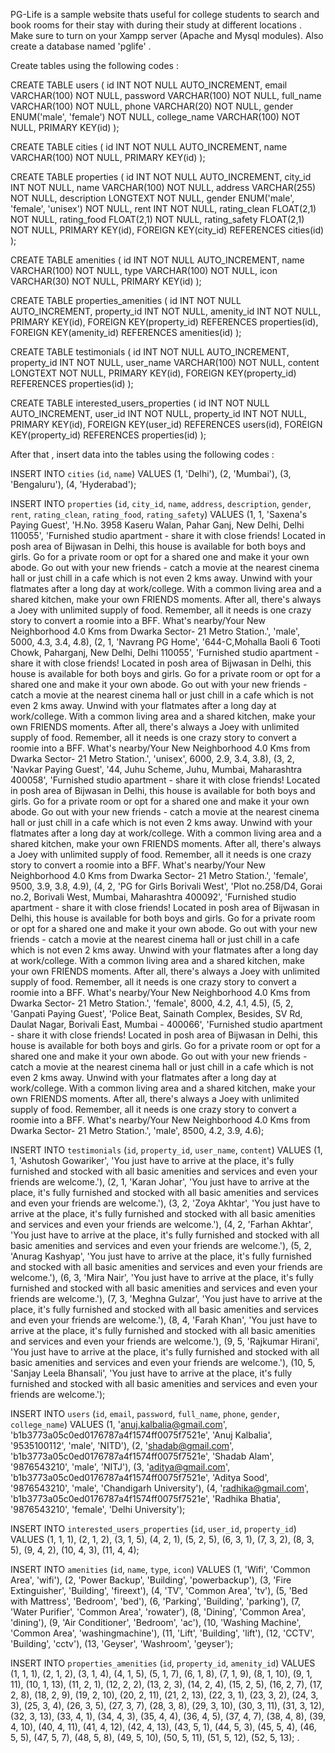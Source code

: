  PG-Life is a sample website thats useful for college students to search and book rooms for their stay with during their study at different locations .
 Make sure to turn on your Xampp server (Apache and Mysql modules).
 Also create a database named 'pglife' .
 
 Create tables using the following codes :
 
 CREATE TABLE users (
  id INT NOT NULL AUTO_INCREMENT,
  email VARCHAR(100) NOT NULL,
  password VARCHAR(100) NOT NULL,
  full_name VARCHAR(100) NOT NULL,
  phone VARCHAR(20) NOT NULL,
  gender ENUM('male', 'female') NOT NULL,
  college_name VARCHAR(100) NOT NULL,
  PRIMARY KEY(id)
);

CREATE TABLE cities (
  id INT NOT NULL AUTO_INCREMENT,
  name VARCHAR(100) NOT NULL,
  PRIMARY KEY(id)
);

CREATE TABLE properties (
  id INT NOT NULL AUTO_INCREMENT,
  city_id INT NOT NULL,
  name VARCHAR(100) NOT NULL,
  address VARCHAR(255) NOT NULL,
  description LONGTEXT NOT NULL,
  gender ENUM('male', 'female', 'unisex') NOT NULL,
  rent INT NOT NULL,
  rating_clean FLOAT(2,1) NOT NULL,
  rating_food FLOAT(2,1) NOT NULL,
  rating_safety FLOAT(2,1) NOT NULL,
  PRIMARY KEY(id),
  FOREIGN KEY(city_id) REFERENCES cities(id)
);

CREATE TABLE amenities (
  id INT NOT NULL AUTO_INCREMENT,
  name VARCHAR(100) NOT NULL,
  type VARCHAR(100) NOT NULL,
  icon VARCHAR(30) NOT NULL,
  PRIMARY KEY(id)
);

CREATE TABLE properties_amenities (
  id INT NOT NULL AUTO_INCREMENT,
  property_id INT NOT NULL,
  amenity_id INT NOT NULL,
  PRIMARY KEY(id),
  FOREIGN KEY(property_id) REFERENCES properties(id),
  FOREIGN KEY(amenity_id) REFERENCES amenities(id)
);

CREATE TABLE testimonials (
  id INT NOT NULL AUTO_INCREMENT,
  property_id INT NOT NULL,
  user_name VARCHAR(100) NOT NULL,
  content LONGTEXT NOT NULL,
  PRIMARY KEY(id),
  FOREIGN KEY(property_id) REFERENCES properties(id)
);

CREATE TABLE interested_users_properties (
  id INT NOT NULL AUTO_INCREMENT,
  user_id INT NOT NULL,
  property_id INT NOT NULL,
  PRIMARY KEY(id),
  FOREIGN KEY(user_id) REFERENCES users(id),
  FOREIGN KEY(property_id) REFERENCES properties(id)
);

After that , insert data into the tables using the following codes :

INSERT INTO 
  `cities` 
    (`id`, `name`) 
  VALUES
    (1, 'Delhi'),
    (2, 'Mumbai'),
    (3, 'Bengaluru'),
    (4, 'Hyderabad');

INSERT INTO 
  `properties` 
    (`id`, `city_id`, `name`, `address`, `description`, `gender`, `rent`, `rating_clean`, `rating_food`, `rating_safety`) 
  VALUES
    (1, 1, 'Saxena\'s Paying Guest', 'H.No. 3958 Kaseru Walan, Pahar Ganj, New Delhi, Delhi 110055', 'Furnished studio apartment - share it with close friends! Located in posh area of Bijwasan in Delhi, this house is available for both boys and girls. Go for a private room or opt for a shared one and make it your own abode. Go out with your new friends - catch a movie at the nearest cinema hall or just chill in a cafe which is not even 2 kms away. Unwind with your flatmates after a long day at work/college. With a common living area and a shared kitchen, make your own FRIENDS moments. After all, there\'s always a Joey with unlimited supply of food. Remember, all it needs is one crazy story to convert a roomie into a BFF. What\'s nearby/Your New Neighborhood 4.0 Kms from Dwarka Sector- 21 Metro Station.', 'male', 5000, 4.3, 3.4, 4.8),
    (2, 1, 'Navrang PG Home', '644-C,Mohalla Baoli 6 Tooti Chowk, Paharganj, New Delhi, Delhi 110055', 'Furnished studio apartment - share it with close friends! Located in posh area of Bijwasan in Delhi, this house is available for both boys and girls. Go for a private room or opt for a shared one and make it your own abode. Go out with your new friends - catch a movie at the nearest cinema hall or just chill in a cafe which is not even 2 kms away. Unwind with your flatmates after a long day at work/college. With a common living area and a shared kitchen, make your own FRIENDS moments. After all, there\'s always a Joey with unlimited supply of food. Remember, all it needs is one crazy story to convert a roomie into a BFF. What\'s nearby/Your New Neighborhood 4.0 Kms from Dwarka Sector- 21 Metro Station.', 'unisex', 6000, 2.9, 3.4, 3.8),
    (3, 2, 'Navkar Paying Guest', '44, Juhu Scheme, Juhu, Mumbai, Maharashtra 400058', 'Furnished studio apartment - share it with close friends! Located in posh area of Bijwasan in Delhi, this house is available for both boys and girls. Go for a private room or opt for a shared one and make it your own abode. Go out with your new friends - catch a movie at the nearest cinema hall or just chill in a cafe which is not even 2 kms away. Unwind with your flatmates after a long day at work/college. With a common living area and a shared kitchen, make your own FRIENDS moments. After all, there\'s always a Joey with unlimited supply of food. Remember, all it needs is one crazy story to convert a roomie into a BFF. What\'s nearby/Your New Neighborhood 4.0 Kms from Dwarka Sector- 21 Metro Station.', 'female', 9500, 3.9, 3.8, 4.9),
    (4, 2, 'PG for Girls Borivali West', 'Plot no.258/D4, Gorai no.2, Borivali West, Mumbai, Maharashtra 400092', 'Furnished studio apartment - share it with close friends! Located in posh area of Bijwasan in Delhi, this house is available for both boys and girls. Go for a private room or opt for a shared one and make it your own abode. Go out with your new friends - catch a movie at the nearest cinema hall or just chill in a cafe which is not even 2 kms away. Unwind with your flatmates after a long day at work/college. With a common living area and a shared kitchen, make your own FRIENDS moments. After all, there\'s always a Joey with unlimited supply of food. Remember, all it needs is one crazy story to convert a roomie into a BFF. What\'s nearby/Your New Neighborhood 4.0 Kms from Dwarka Sector- 21 Metro Station.', 'female', 8000, 4.2, 4.1, 4.5),
    (5, 2, 'Ganpati Paying Guest', 'Police Beat, Sainath Complex, Besides, SV Rd, Daulat Nagar, Borivali East, Mumbai - 400066', 'Furnished studio apartment - share it with close friends! Located in posh area of Bijwasan in Delhi, this house is available for both boys and girls. Go for a private room or opt for a shared one and make it your own abode. Go out with your new friends - catch a movie at the nearest cinema hall or just chill in a cafe which is not even 2 kms away. Unwind with your flatmates after a long day at work/college. With a common living area and a shared kitchen, make your own FRIENDS moments. After all, there\'s always a Joey with unlimited supply of food. Remember, all it needs is one crazy story to convert a roomie into a BFF. What\'s nearby/Your New Neighborhood 4.0 Kms from Dwarka Sector- 21 Metro Station.', 'male', 8500, 4.2, 3.9, 4.6);

INSERT INTO 
  `testimonials` 
    (`id`, `property_id`, `user_name`, `content`) 
  VALUES
    (1, 1, 'Ashutosh Gowariker', 'You just have to arrive at the place, it\'s fully furnished and stocked with all basic amenities and services and even your friends are welcome.'),
    (2, 1, 'Karan Johar', 'You just have to arrive at the place, it\'s fully furnished and stocked with all basic amenities and services and even your friends are welcome.'),
    (3, 2, 'Zoya Akhtar', 'You just have to arrive at the place, it\'s fully furnished and stocked with all basic amenities and services and even your friends are welcome.'),
    (4, 2, 'Farhan Akhtar', 'You just have to arrive at the place, it\'s fully furnished and stocked with all basic amenities and services and even your friends are welcome.'),
    (5, 2, 'Anurag Kashyap', 'You just have to arrive at the place, it\'s fully furnished and stocked with all basic amenities and services and even your friends are welcome.'),
    (6, 3, 'Mira Nair', 'You just have to arrive at the place, it\'s fully furnished and stocked with all basic amenities and services and even your friends are welcome.'),
    (7, 3, 'Meghna Gulzar', 'You just have to arrive at the place, it\'s fully furnished and stocked with all basic amenities and services and even your friends are welcome.'),
    (8, 4, 'Farah Khan', 'You just have to arrive at the place, it\'s fully furnished and stocked with all basic amenities and services and even your friends are welcome.'),
    (9, 5, 'Rajkumar Hirani', 'You just have to arrive at the place, it\'s fully furnished and stocked with all basic amenities and services and even your friends are welcome.'),
    (10, 5, 'Sanjay Leela Bhansali', 'You just have to arrive at the place, it\'s fully furnished and stocked with all basic amenities and services and even your friends are welcome.');

INSERT INTO 
  `users` 
    (`id`, `email`, `password`, `full_name`, `phone`, `gender`, `college_name`) 
  VALUES
    (1, 'anuj.kalbalia@gmail.com', 'b1b3773a05c0ed0176787a4f1574ff0075f7521e', 'Anuj Kalbalia', '9535100112', 'male', 'NITD'),
    (2, 'shadab@gmail.com', 'b1b3773a05c0ed0176787a4f1574ff0075f7521e', 'Shadab Alam', '9876543210', 'male', 'NITJ'),
    (3, 'aditya@gmail.com', 'b1b3773a05c0ed0176787a4f1574ff0075f7521e', 'Aditya Sood', '9876543210', 'male', 'Chandigarh University'),
    (4, 'radhika@gmail.com', 'b1b3773a05c0ed0176787a4f1574ff0075f7521e', 'Radhika Bhatia', '9876543210', 'female', 'Delhi University');

INSERT INTO 
  `interested_users_properties` 
    (`id`, `user_id`, `property_id`) 
  VALUES
    (1, 1, 1),
    (2, 1, 2),
    (3, 1, 5),
    (4, 2, 1),
    (5, 2, 5),
    (6, 3, 1),
    (7, 3, 2),
    (8, 3, 5),
    (9, 4, 2),
    (10, 4, 3),
    (11, 4, 4);

INSERT INTO 
  `amenities` 
    (`id`, `name`, `type`, `icon`) 
  VALUES
    (1, 'Wifi', 'Common Area', 'wifi'),
    (2, 'Power Backup', 'Building', 'powerbackup'),
    (3, 'Fire Extinguisher', 'Building', 'fireext'),
    (4, 'TV', 'Common Area', 'tv'),
    (5, 'Bed with Mattress', 'Bedroom', 'bed'),
    (6, 'Parking', 'Building', 'parking'),
    (7, 'Water Purifier', 'Common Area', 'rowater'),
    (8, 'Dining', 'Common Area', 'dining'),
    (9, 'Air Conditioner', 'Bedroom', 'ac'),
    (10, 'Washing Machine', 'Common Area', 'washingmachine'),
    (11, 'Lift', 'Building', 'lift'),
    (12, 'CCTV', 'Building', 'cctv'),
    (13, 'Geyser', 'Washroom', 'geyser');

INSERT INTO 
  `properties_amenities` 
    (`id`, `property_id`, `amenity_id`) 
  VALUES
    (1, 1, 1),
    (2, 1, 2),
    (3, 1, 4),
    (4, 1, 5),
    (5, 1, 7),
    (6, 1, 8),
    (7, 1, 9),
    (8, 1, 10),
    (9, 1, 11),
    (10, 1, 13),
    (11, 2, 1),
    (12, 2, 2),
    (13, 2, 3),
    (14, 2, 4),
    (15, 2, 5),
    (16, 2, 7),
    (17, 2, 8),
    (18, 2, 9),
    (19, 2, 10),
    (20, 2, 11),
    (21, 2, 13),
    (22, 3, 1),
    (23, 3, 2),
    (24, 3, 3),
    (25, 3, 4),
    (26, 3, 5),
    (27, 3, 7),
    (28, 3, 8),
    (29, 3, 10),
    (30, 3, 11),
    (31, 3, 12),
    (32, 3, 13),
    (33, 4, 1),
    (34, 4, 3),
    (35, 4, 4),
    (36, 4, 5),
    (37, 4, 7),
    (38, 4, 8),
    (39, 4, 10),
    (40, 4, 11),
    (41, 4, 12),
    (42, 4, 13),
    (43, 5, 1),
    (44, 5, 3),
    (45, 5, 4),
    (46, 5, 5),
    (47, 5, 7),
    (48, 5, 8),
    (49, 5, 10),
    (50, 5, 11),
    (51, 5, 12),
    (52, 5, 13); .
